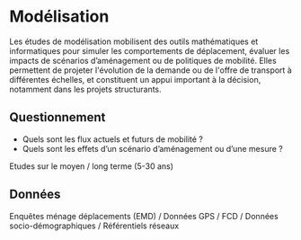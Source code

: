 # Modélisation
Les études de modélisation mobilisent des outils mathématiques et informatiques pour simuler les comportements de déplacement, évaluer les impacts de scénarios d’aménagement ou de politiques de mobilité. Elles permettent de projeter l'évolution de la demande ou de l'offre de transport à différentes échelles, et constituent un appui important à la décision, notamment dans les projets structurants.
## Questionnement
- Quels sont les flux actuels et futurs de mobilité ?
- Quels sont les effets d’un scénario d’aménagement ou d’une mesure ?

Etudes sur le moyen / long terme (5-30 ans)
## Données
Enquêtes ménage déplacements (EMD) / Données GPS / FCD / Données socio-démographiques / Référentiels réseaux

